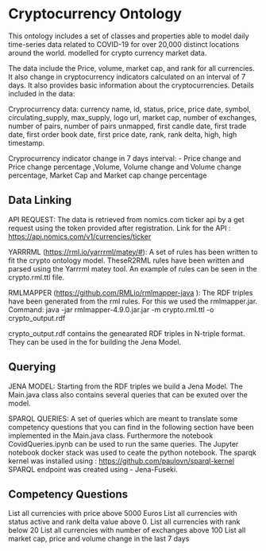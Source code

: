 # Cryptocurrency Ontology

This ontology includes a set of classes and properties able to model daily time-series data related to COVID-19 for over 20,000 distinct locations around the world. modelled for crypto currency market data.

The data include the Price, volume, market cap, and rank for all currencies. It also change in cryptocurrency indicators calculated on an interval of 7 days. It also provides basic information about the cryptocurrencies. Details included in the data:

Cryprocurrency data: currency name, id, status, price, price date, symbol, circulating_supply, max_supply, logo url, market cap, number of exchanges, number of pairs, number of pairs unmapped, first candle date, first trade date, first order book date, first price date, rank, rank delta, high, high timestamp.

Cryprocurrency indicator change in 7 days interval:
    - Price change and Price change percentage ,Volume, Volume change and Volume change percentage, Market Cap and Market cap change percentage


## Data Linking

API REQUEST: The data is retrieved from nomics.com ticker api by a get request using the token provided after registration. Link for the API : https://api.nomics.com/v1/currencies/ticker

YARRRML (https://rml.io/yarrrml/matey/#): A set of rules has been written to fit the crypto ontology model. TheseR2RML rules have been written and parsed using the Yarrrml matey tool. An example of rules can be seen in the crypto.rml.ttl file.

RMLMAPPER (https://github.com/RMLio/rmlmapper-java ): The RDF triples have been generated from the rml rules. For this we used the rmlmapper.jar.
Command: java -jar rmlmapper-4.9.0.jar.jar -m crypto.rml.ttl -o crypto_output.rdf

crypto_output.rdf contains the genearated RDF triples in N-triple format. They can be used in the for building the Jena Model.

## Querying

JENA MODEL: Starting from the RDF triples we build a Jena Model. The Main.java class also contains several queries that can be exuted over the model.

SPARQL QUERIES: A set of queries which are meant to translate some competency questions that you can find in the following section have been implemented in the Main.java class. Furthermore the notebook CovidQueries.ipynb can be used to run the same queries. 
The Jupyter notebook docker stack was used to ceate the python notebook.
The sparqk kernel was installed using : https://github.com/paulovn/sparql-kernel
SPARQL endpoint was created using - Jena-Fuseki. 

## Competency Questions
List all currencies with price above 5000 Euros
List all currencies with status active and rank delta value above 0.
List all currencies with rank below 20
List all currencies with number of exchanges above 100
List all market cap, price and volume change in the last 7 days
